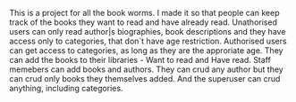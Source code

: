 This is a project for all the book worms. I made it so that people can keep track of the books they want to read and have already read.
Unathorised users can only read author|s biographies, book descriptions and they have access only to categories, that don`t have age restriction.
Authorised users can get access to categories, as long as they are the approriate age. They can add the books to their libraries - Want to read and Have read.
Staff memebers can add books and authors. They can crud any author but they can crud only books they themselves added.
And the superuser can crud anything, including categories.
